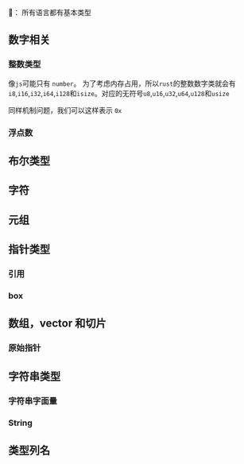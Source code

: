 
🤔： 所有语言都有基本类型

## 数字相关

### 整数类型

像`js`可能只有 `number`。 为了考虑内存占用，所以`rust`的整数数字类就会有`i8`,`i16`,`i32`,`i64`,`i128`和`isize`。对应的无符号`u8`,`u16`,`u32`,`u64`,`u128`和`usize`

同样机制问题，我们可以这样表示 `0x` 

### 浮点数

## 布尔类型

## 字符

## 元组

## 指针类型

### 引用

### box

## 数组，vector 和切片


### 原始指针

## 字符串类型

### 字符串字面量

### String

## 类型列名

